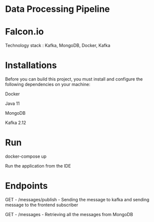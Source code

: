 # Data Processing Pipeline

# Falcon.io

Technology stack : Kafka, MongoDB, Docker, Kafka

# Installations
Before you can build this project, you must install and configure the following dependencies on your machine:

Docker

Java 11

MongoDB

Kafka 2.12

# Run
docker-compose up

Run the application from the IDE

# Endpoints

GET - /messages/publish - Sending the message to kafka and sending message to the frontend subscriber

GET - /messages - Retrieving all the messages from MongoDB

